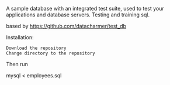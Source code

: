 

A sample database with an integrated test suite, used to test your applications and database servers. Testing and training sql.

based by https://github.com/datacharmer/test_db


Installation:

    Download the repository
    Change directory to the repository

Then run

mysql < employees.sql
